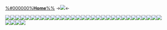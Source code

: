 [%#000000%**Home**%%](border)
->![](https://files.catbox.moe/u8ajjt.png)<-
 
![](https://files.catbox.moe/sbe9yu.png)![](https://files.catbox.moe/oichgl.png)![](https://files.catbox.moe/aco16z.png)![](https://files.catbox.moe/om8tkt.png)![](https://files.catbox.moe/22uq3g.png)![](https://files.catbox.moe/1sl1v5.png)![](https://files.catbox.moe/km8p2w.png)![](https://files.catbox.moe/x5xeza.png)![](https://files.catbox.moe/u387eb.png)![](https://files.catbox.moe/fsbqhf.png)![](https://files.catbox.moe/jkayvp.png)![](https://files.catbox.moe/qjl2ph.png)![](https://files.catbox.moe/71xewi.png)![](https://files.catbox.moe/fj9dtf.png)![](https://files.catbox.moe/k9vcku.png)![](https://files.catbox.moe/cg4ptq.png)![](https://files.catbox.moe/uok7g6.png)![](https://files.catbox.moe/9ou02t.png)![](https://files.catbox.moe/k1vead.png)![](https://files.catbox.moe/t4o89q.png)![](https://files.catbox.moe/2icf2f.jpeg)![](https://files.catbox.moe/blhvxh.png)![](https://files.catbox.moe/zy2e8k.png)![](https://files.catbox.moe/i8af53.png)![](https://files.catbox.moe/kx6jai.png)![](https://files.catbox.moe/qjyidt.png)![](https://files.catbox.moe/sgr1te.webp)![](https://files.catbox.moe/0o2gb9.webp)![](https://files.catbox.moe/eonoo5.webp)![](https://files.catbox.moe/m826id.webp)![](https://files.catbox.moe/lwmytb.png)![](https://files.catbox.moe/jrjung.png)![](https://files.catbox.moe/hwubyk.png)![](https://files.catbox.moe/guxpk8.png)![](https://files.catbox.moe/eoqbt9.png)